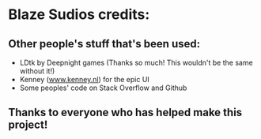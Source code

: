 # Blaze Sudios credits:
## Other people's stuff that's been used:
 - LDtk by Deepnight games (Thanks so much! This wouldn't be the same without it!)
 - Kenney (www.kenney.nl) for the epic UI
 - Some peoples' code on Stack Overflow and Github
## Thanks to everyone who has helped make this project!
